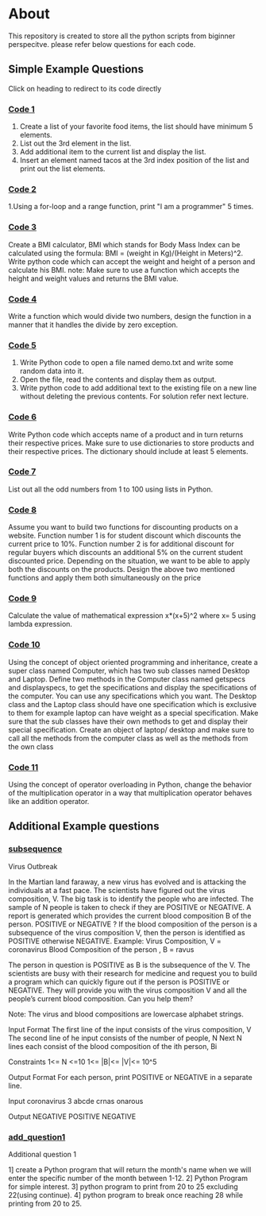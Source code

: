 # About
This repository is created to store all the python scripts from biginner perspecitve. please refer below questions for each code.
## Simple Example Questions
Click on heading to redirect to its code directly
### [Code 1](https://github.com/akhilpsin/Learning_pyhton/blob/main/code1.py)
1. Create a list of your favorite food items, the list should have minimum 5 elements.
2. List out the 3rd element in the list.
3. Add additional item to the current list and display the list.
4. Insert an element named tacos at the 3rd index position of the list and print out the list elements.
 
### [Code 2](https://github.com/akhilpsin/Learning_pyhton/blob/main/code2.py)
1.Using a for-loop and a range function, print "I am a programmer" 5 times.

### [Code 3](https://github.com/akhilpsin/Learning_pyhton/blob/main/code3.py)
 Create a BMI calculator, BMI which stands for Body Mass Index can be
 calculated using the formula: BMI = (weight in Kg)/(Height in Meters)^2.
 Write python code which can accept the weight and height of a person and
 calculate his BMI.
 note: Make sure to use a function which accepts the height and weight
 values and returns the BMI value.

### [Code 4](https://github.com/akhilpsin/Learning_pyhton/blob/main/code4.py)
 Write a function which would divide two numbers, design the function in a
 manner that it handles the divide by zero exception.

### [Code 5](https://github.com/akhilpsin/Learning_pyhton/blob/main/code5.py)
1. Write Python code to open a file named demo.txt and write some
random data into it.
2. Open the file, read the contents and display them as output.
3. Write python code to add additional text to the existing file on a new line
without deleting the previous contents.
For solution refer next lecture.

### [Code 6](https://github.com/akhilpsin/Learning_pyhton/blob/main/code6.py)
 Write Python code which accepts name of a product and in turn returns
 their respective prices.
 Make sure to use dictionaries to store products and their respective prices.
 The dictionary should include at least 5 elements.

### [Code 7](https://github.com/akhilpsin/Learning_pyhton/blob/main/code7.py)
 List out all the odd numbers from 1 to 100 using lists in Python.
 
### [Code 8](https://github.com/akhilpsin/Learning_pyhton/blob/main/code8.py)
 Assume you want to build two functions for discounting products on a 
 website.
 Function number 1 is for student discount which discounts the current price 
 to 10%.
 Function number 2 is for additional discount for regular buyers which 
 discounts an additional 5% on the current student discounted price.
 Depending on the situation, we want to be able to apply both the discounts 
 on the products.
 Design the above two mentioned functions and apply them both 
 simultaneously on the price
 
### [Code 9](https://github.com/akhilpsin/Learning_pyhton/blob/main/code9.py)
 Calculate the value of mathematical expression x*(x+5)^2 where x= 5 using
 lambda expression.

### [Code 10](https://github.com/akhilpsin/Learning_pyhton/blob/main/code10.py)
 Using the concept of object oriented programming and inheritance, create
 a super class named Computer, which has two sub classes named Desktop
 and Laptop.
 Define two methods in the Computer class named getspecs and
 displayspecs, to get the specifications and display the specifications of the
 computer.
 You can use any specifications which you want.
 The Desktop class and the Laptop class should have one specification which
 is exclusive to them for example laptop can have weight as a special
 specification.
 Make sure that the sub classes have their own methods to get and display
 their special specification.
 Create an object of laptop/ desktop and make sure to call all the methods
 from the computer class as well as the methods from the own class


### [Code 11](https://github.com/akhilpsin/Learning_pyhton/blob/main/code11.py)
 Using the concept of operator overloading in Python, change the behavior
 of the multiplication operator in a way that multiplication operator behaves
 like an addition operator.

## Additional Example questions
### [subsequence](https://github.com/akhilpsin/Learning_pyhton/blob/main/subsequence%20.py)
 Virus Outbreak

 In the Martian land faraway, a new virus has evolved and is attacking the individuals at a fast pace. The scientists have figured out the virus composition, V. The big task is to identify the people who are infected. The sample of N people is taken to check if they are POSITIVE or NEGATIVE. A report is generated which provides the current blood composition B of the person.
 POSITIVE or NEGATIVE ?
 If the blood composition of the person is a subsequence of the virus composition V, then the person is identified as POSITIVE otherwise NEGATIVE.
 Example:
 Virus Composition, V = coronavirus
 Blood Composition of the person , B = ravus

 The person in question is POSITIVE as B is the subsequence of the V.
 The scientists are busy with their research for medicine and request you to build a program which can quickly figure out if the person is POSITIVE or NEGATIVE. They will provide you with the virus composition V and all the people’s current blood composition. Can you help them?

 Note: The virus and blood compositions are lowercase alphabet strings.

 Input Format
 The first line of the input consists of the virus composition, V
 The second line of he input consists of the number of people, N
 Next N lines each consist of the blood composition of the ith person, Bi

 Constraints
 1<= N <=10
 1<= |B|<= |V|<= 10^5

 Output Format
 For each person, print POSITIVE or NEGATIVE in a separate line.

 Input
 coronavirus
 3
 abcde
 crnas
 onarous

 Output
 NEGATIVE
 POSITIVE
 NEGATIVE
 
 ### [add_question1](https://github.com/akhilpsin/Learning_pyhton/blob/main/add_question1.py)
Additional question 1

  1] create a Python program that will return the month's name when we will enter the specific number of the month between 1-12.
  2] Python Program for simple interest.
  3] python program to print from 20 to 25 excluding 22(using continue).
  4] python program to break once reaching 28 while printing from 20 to 25.

